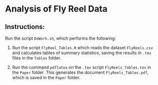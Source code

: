 # Analysis of Fly Reel Data

## Instructions:

Run the script ```DoWork.sh```, which performs the following:

1. Run the script ```FlyReel_Tables.R```
which reads the dataset ```FlyReels.csv```
and calculates tables of summary statistics,
saving the results in ```.tex``` files in the ```Tables``` folder.

1. Run the command ```pdflatex```
on the ```.tex``` script ```FlyReels_Tables.tex```
in the ```Paper``` folder.
This generates the document ```FlyReels_Tables.pdf```,
which is saved in the ```Paper``` folder.
